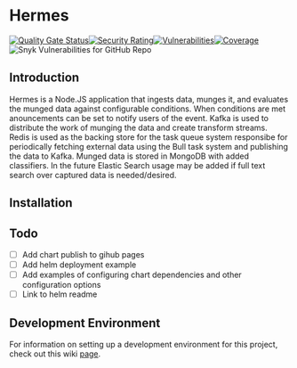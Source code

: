 # Hermes
[![Quality Gate Status](https://sonarcloud.io/api/project_badges/measure?project=bryopsida_hermes&metric=alert_status)](https://sonarcloud.io/summary/new_code?id=bryopsida_hermes)[![Security Rating](https://sonarcloud.io/api/project_badges/measure?project=bryopsida_hermes&metric=security_rating)](https://sonarcloud.io/summary/new_code?id=bryopsida_hermes)[![Vulnerabilities](https://sonarcloud.io/api/project_badges/measure?project=bryopsida_hermes&metric=vulnerabilities)](https://sonarcloud.io/summary/new_code?id=bryopsida_hermes)[![Coverage](https://sonarcloud.io/api/project_badges/measure?project=bryopsida_hermes&metric=coverage)](https://sonarcloud.io/summary/new_code?id=bryopsida_hermes)![Snyk Vulnerabilities for GitHub Repo](https://img.shields.io/snyk/vulnerabilities/github/bryopsida/hermes)
## Introduction
Hermes is a Node.JS application that ingests data, munges it, and evaluates the munged data against configurable conditions. When conditions are met anouncements can be set to notify users of the event. Kafka is used to distribute the work of munging the data and create transform streams. Redis is used as the backing store for the task queue system responsibe for periodically fetching external data using the Bull task system and publishing the data to Kafka. Munged data is stored in MongoDB with added classifiers. In the future Elastic Search usage may be added if full text search over captured data is needed/desired.

## Installation
Todo
---
- [ ] Add chart publish to gihub pages
- [ ] Add helm deployment example
- [ ] Add examples of configuring chart dependencies and other configuration options
- [ ] Link to helm readme

## Development Environment
For information on setting up a development environment for this project, check out this wiki [page](https://github.com/bryopsida/hermes/wiki/Development-Environment#development-environment).